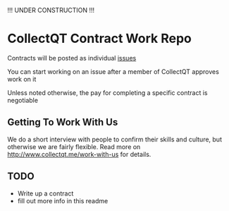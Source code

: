 !!! UNDER CONSTRUCTION !!!

# CollectQT Contract Work Repo

Contracts will be posted as individual [issues](https://github.com/CollectQT/contract-work/issues)

You can start working on an issue after a member of CollectQT approves work on it

Unless noted otherwise, the pay for completing a specific contract is negotiable

## Getting To Work With Us

We do a short interview with people to confirm their skills and culture, but otherwise we are fairly flexible. Read more on http://www.collectqt.me/work-with-us for details.

## TODO

- Write up a contract
- fill out more info in this readme
